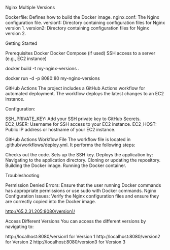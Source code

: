 

Nginx Multiple Versions


Dockerfile: Defines how to build the Docker image.
nginx.conf: The Nginx configuration file.
version1: Directory containing configuration files for Nginx version 1.
version2: Directory containing configuration files for Nginx version 2.


Getting Started

Prerequisites
Docker
Docker Compose (if used)
SSH access to a server (e.g., EC2 instance)


docker build -t my-nginx-versions .


docker run -d -p 8080:80 my-nginx-versions


GitHub Actions
The project includes a GitHub Actions workflow for automated deployment. The workflow deploys the latest changes to an EC2 instance.

Configuration:

SSH_PRIVATE_KEY: Add your SSH private key to GitHub Secrets.
EC2_USER: Username for SSH access to your EC2 instance.
EC2_HOST: Public IP address or hostname of your EC2 instance.

GitHub Actions Workflow File
The workflow file is located in .github/workflows/deploy.yml. It performs the following steps:

Checks out the code.
Sets up the SSH key.
Deploys the application by:
Navigating to the application directory.
Cloning or updating the repository.
Building the Docker image.
Running the Docker container.


Troubleshooting

Permission Denied Errors: Ensure that the user running Docker commands has appropriate permissions or use sudo with Docker commands.
Nginx Configuration Issues: Verify the Nginx configuration files and ensure they are correctly copied into the Docker image.


http://65.2.31.205:8080/version1/

Access Different Versions
You can access the different versions by navigating to:

http://localhost:8080/version1 for Version 1
http://localhost:8080/version2 for Version 2
http://localhost:8080/version3 for Version 3



